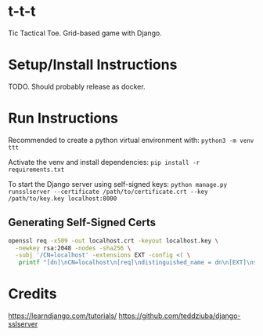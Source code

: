 # t-t-t
Tic Tactical Toe. Grid-based game with Django.

# Setup/Install Instructions
TODO. Should probably release as docker.

# Run Instructions
Recommended to create a python virtual environment with:
`python3 -m venv ttt`

Activate the venv and install dependencies:
`pip install -r requirements.txt`

To start the Django server using self-signed keys:
`python manage.py runsslserver --certificate /path/to/certificate.crt --key /path/to/key.key localhost:8000`

## Generating Self-Signed Certs

```sh
openssl req -x509 -out localhost.crt -keyout localhost.key \
  -newkey rsa:2048 -nodes -sha256 \
  -subj '/CN=localhost' -extensions EXT -config <( \
   printf "[dn]\nCN=localhost\n[req]\ndistinguished_name = dn\n[EXT]\nsubjectAltName=DNS:localhost\nkeyUsage=digitalSignature\nextendedKeyUsage=serverAuth")
```

# Credits
https://learndjango.com/tutorials/
https://github.com/teddziuba/django-sslserver
